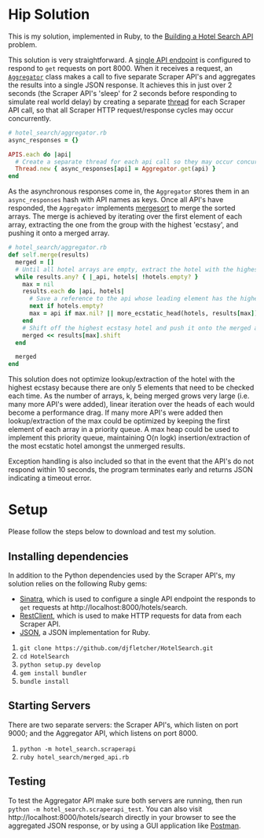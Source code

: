 # Hip Solution
This is my solution, implemented in Ruby, to the [Building a Hotel Search API](https://github.com/djfletcher/HotelSearch/tree/master/hotel_search) problem.

This solution is very straightforward. A [single API endpoint](,.hotel_search/merged_api.rbh) is configured to respond to `get` requests on port 8000. When it receives a request, an [`Aggregator`](./hotel_search/aggregator.rb) class makes a call to five separate Scraper API's and aggregates the results into a single JSON response. It achieves this in just over 2 seconds (the Scraper API's 'sleep' for 2 seconds before responding to simulate real world delay) by creating a separate [thread](https://ruby-doc.org/core-2.2.0/Thread.html) for each Scraper API call, so that all Scraper HTTP request/response cycles may occur concurrently.

```ruby
# hotel_search/aggregator.rb
async_responses = {}

APIS.each do |api|
  # Create a separate thread for each api call so they may occur concurrently
  Thread.new { async_responses[api] = Aggregator.get(api) }
end
```

As the asynchronous responses come in, the `Aggregator` stores them in an `async_responses` hash with API names as keys. Once all API's have responded, the `Aggregator` implements [mergesort](https://en.wikipedia.org/wiki/Merge_sort) to merge the sorted arrays. The merge is achieved by iterating over the first element of each array, extracting the one from the group with the highest 'ecstasy', and pushing it onto a merged array.

```ruby
# hotel_search/aggregator.rb
def self.merge(results)
  merged = []
  # Until all hotel arrays are empty, extract the hotel with the highest ecstasy
  while results.any? { |_api, hotels| !hotels.empty? }
    max = nil
    results.each do |api, hotels|
      # Save a reference to the api whose leading element has the highest ecstasy
      next if hotels.empty?
      max = api if max.nil? || more_ecstatic_head(hotels, results[max])
    end
    # Shift off the highest ecstasy hotel and push it onto the merged array
    merged << results[max].shift
  end

  merged
end
```

This solution does not optimize lookup/extraction of the hotel with the highest ecstasy because there are only 5 elements that need to be checked each time. As the number of arrays, k, being merged grows very large (i.e. many more API's were added), linear iteration over the heads of each would become a performance drag. If many more API's were added then lookup/extraction of the max could be optimized by keeping the first element of each array in a priority queue. A max heap could be used to implement this priority queue, maintaining O(n logk) insertion/extraction of the most ecstatic hotel amongst the unmerged results.

Exception handling is also included so that in the event that the API's do not respond within 10 seconds, the program terminates early and returns JSON indicating a timeout error.

# Setup

Please follow the steps below to download and test my solution.

## Installing dependencies

In addition to the Python dependencies used by the Scraper API's, my solution relies on the following Ruby gems:
+ [Sinatra](http://www.sinatrarb.com/), which is used to configure a single API endpoint the responds to `get` requests at http://localhost:8000/hotels/search.
+ [RestClient](https://github.com/rest-client/rest-client), which is used to make HTTP requests for data from each Scraper API.
+ [JSON](https://github.com/flori/json), a JSON implementation for Ruby.

1. `git clone https://github.com/djfletcher/HotelSearch.git`
2. `cd HotelSearch`
3. `python setup.py develop`
4. `gem install bundler`
5. `bundle install`

## Starting Servers

There are two separate servers: the Scraper API's, which listen on port 9000; and the Aggregator API, which listens on port 8000.

1. `python -m hotel_search.scraperapi`
2. `ruby hotel_search/merged_api.rb`

## Testing

To test the Aggregator API make sure both servers are running, then run `python -m hotel_search.scraperapi_test`. You can also visit http://localhost:8000/hotels/search directly in your browser to see the aggregated JSON response, or by using a GUI application like [Postman](https://www.getpostman.com/).
